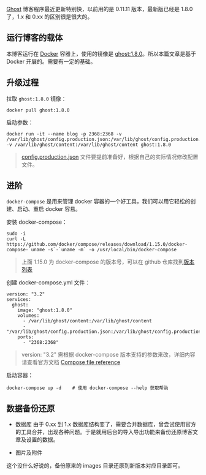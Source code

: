 [Ghost](https://ghost.org) 博客程序最近更新特别快，以前用的是 0.11.11 版本，最新版已经是 1.8.0 了，1.x 和 0.xx 的区别很是很大的。

## 运行博客的载体

本博客运行在 [Docker](https://www.docker.com/) 容器上，使用的镜像是 [ghost:1.8.0](https://store.docker.com/images/ghost)。所以本篇文章是基于 Docker 开展的。需要有一定的基础。

## 升级过程

拉取 `ghost:1.8.0` 镜像：
```
docker pull ghost:1.8.0
```

启动参数：
```
docker run -it --name blog -p 2368:2368 -v /var/lib/ghost/config.production.json:/var/lib/ghost/config.production.json -v /var/lib/ghost/content:/var/lib/ghost/content ghost:1.8.0
```

> [config.production.json]() 文件要提前准备好，根据自己的实际情况修改配置文件。

## 进阶

`docker-compose` 是用来管理 docker 容器的一个好工具，我们可以用它轻松的创建、启动、重启 docker 容易。

安装 docker-compose：
```
sudo -i
curl -L https://github.com/docker/compose/releases/download/1.15.0/docker-compose-`uname -s`-`uname -m` -o /usr/local/bin/docker-compose
```
> 上面 1.15.0 为 docker-compose 的版本号，可以在 github 仓库找到[版本列表](https://github.com/docker/compose/releases)

创建 docker-compose.yml 文件：
```
version: "3.2"
services:
  ghost:
    image: "ghost:1.8.0"
    volumes:
      - /var/lib/ghost/content:/var/lib/ghost/content
      - "/var/lib/ghost/config.production.json:/var/lib/ghost/config.production.json"
    ports: 
      - "2368:2368"
```

> version: "3.2" 需根据 docker-compose 版本支持的参数来改，详细内容请查看官方文档 [Compose file reference](https://docs.docker.com/compose/compose-file/)

启动容器：
```
docker-compose up -d    # 使用 docker-compose --help 获取帮助
```

## 数据备份还原

* 数据库
由于 0.xx 到 1.x 数据库结构变了，需要合并数据库，曾尝试使用官方的工具合并，出现各种问题。于是就用后台的导入导出功能来备份还原博客文章及设置的数据。

* 图片及附件

这个没什么好说的，备份原来的 images 目录还原到新版本对应目录即可。